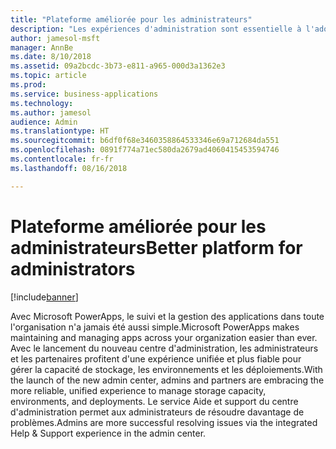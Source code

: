 ```yaml
---
title: "Plateforme améliorée pour les administrateurs"
description: "Les expériences d'administration sont essentielle à l'adoption d'une plateforme fiable."
author: jamesol-msft
manager: AnnBe
ms.date: 8/10/2018
ms.assetid: 09a2bcdc-3b73-e811-a965-000d3a1362e3
ms.topic: article
ms.prod: 
ms.service: business-applications
ms.technology: 
ms.author: jamesol
audience: Admin
ms.translationtype: HT
ms.sourcegitcommit: b6df0f68e3460358864533346e69a712684da551
ms.openlocfilehash: 0891f774a71ec580da2679ad4060415453594746
ms.contentlocale: fr-fr
ms.lasthandoff: 08/16/2018

---
```

# <a name="better-platform-for-administrators"></a><span data-ttu-id="07008-103">Plateforme améliorée pour les administrateurs</span><span class="sxs-lookup"><span data-stu-id="07008-103">Better platform for administrators</span></span>


[!include[banner](../../includes/banner.md)]

<span data-ttu-id="07008-104">Avec Microsoft PowerApps, le suivi et la gestion des applications dans toute l'organisation n'a jamais été aussi simple.</span><span class="sxs-lookup"><span data-stu-id="07008-104">Microsoft PowerApps makes maintaining and managing apps across your organization easier than ever.</span></span> <span data-ttu-id="07008-105">Avec le lancement du nouveau centre d'administration, les administrateurs et les partenaires profitent d'une expérience unifiée et plus fiable pour gérer la capacité de stockage, les environnements et les déploiements.</span><span class="sxs-lookup"><span data-stu-id="07008-105">With the launch of the new admin center, admins and partners are embracing the more reliable, unified experience to manage storage capacity, environments, and deployments.</span></span> <span data-ttu-id="07008-106">Le service Aide et support du centre d'administration permet aux administrateurs de résoudre davantage de problèmes.</span><span class="sxs-lookup"><span data-stu-id="07008-106">Admins are more successful resolving issues via the integrated Help & Support experience in the admin center.</span></span>

